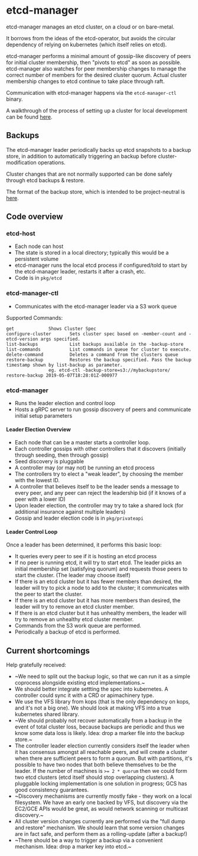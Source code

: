 # etcd-manager

etcd-manager manages an etcd cluster, on a cloud or on bare-metal.

It borrows from the ideas of the etcd-operator, but avoids the circular dependency of relying on kubernetes (which itself relies on etcd).

etcd-manager performs a minimal amount of gossip-like discovery of peers for initial cluster membership, then "pivots to etcd" as soon as possible.
etcd-manager also watches for peer membership changes to manage the correct number of members for the desired cluster quorum.
Actual cluster membership changes to etcd continue to take place through raft.

Communication with etcd-manager happens via the `etcd-manager-ctl` binary.

A walkthrough of the process of setting up a cluster for local development can be found [here](docs/walkthrough.md).

## Backups
The etcd-manager leader periodically backs up etcd snapshots to a backup store, in addition to automatically triggering an backup before cluster-modification operations.

Cluster changes that are not normally supported can be done safely through etcd backups & restore.

The format of the backup store, which is intended to be project-neutral is [here](docs/backupstructure.md).

## Code overview

### etcd-host

* Each node can host 
* The state is stored in a local directory; typically this would be a persistent volume
* etcd-manager runs the local etcd process if configured/told to start by the etcd-manager leader, restarts it after a crash, etc.
* Code is in `pkg/etcd`

### etcd-manager-ctl
* Communicates with the etcd-manager leader via a S3 work queue

Supported Commands:
```
get				Shows Cluster Spec
configure-cluster		Sets cluster spec based on -member-count and -etcd-version args specified.
list-backups			List backups available in the -backup-store
list-commands			List commands in queue for cluster to execute.
delete-command			Deletes a command from the clusters queue
restore-backup			Restores the backup specified. Pass the backup timestamp shown by list-backup as parameter.
				eg. etcd-ctl -backup-store=s3://mybackupstore/ restore-backup 2019-05-07T18:28:01Z-000977
```

### etcd-manager
* Runs the leader election and control loop
* Hosts a gRPC server to run gossip discovery of peers and communicate initial setup parameters 

#### Leader Election Overview

* Each node that can be a master starts a controller loop.
* Each controller gossips with other controllers that it discovers (initially through seeding, then through gossip)
* Seed discovery is pluggable
* A controller may (or may not) be running an etcd process
* The controllers try to elect a "weak leader", by choosing the member with the lowest ID.
* A controller that believes itself to be the leader sends a message to every peer, and any peer can reject the leadership bid (if it knows of a peer with a lower ID)
* Upon leader election, the controller may try to take a shared lock (for additional insurance against multiple leaders)
* Gossip and leader election code is in `pkg/privateapi`

#### Leader Control Loop

Once a leader has been determined, it performs this basic loop:

* It queries every peer to see if it is hosting an etcd process
* If no peer is running etcd, it will try to start etcd.  The leader picks an initial membership set (satisfying quorum) and requests those peers to start the cluster.  (The leader may choose itself)
* If there is an etcd cluster but it has fewer members than desired, the leader will try to pick a node to add to the cluster; it communicates with the peer to start the cluster.
* If there is an etcd cluster but it has more members than desired, the leader will try to remove an etcd cluster member.
* If there is an etcd cluster but it has unhealthy members, the leader will try to remove an unhealthy etcd cluster member.
* Commands from the S3 work queue are performed.
* Periodically a backup of etcd is performed.

## Current shortcomings

Help gratefully received:

* ~We need to split out the backup logic, so that we can run it as a simple coprocess
  alongside existing etcd implementations.~
* We should better integrate settting the spec into kubernetes.  A controller could sync it
  with a CRD or apimachinery type.
* We use the VFS library from kops (that is the only dependency on kops, and it's not a big one).  We should look at making VFS
  into a true kubernetes shared library.
* ~We should probably not recover automatically from a backup in the event of total cluster loss, because backups are periodic
  and thus we know some data loss is likely.  Idea: drop a marker file into the backup store.~
* The controller leader election currently considers itself the leader when it has consensus amongst all reachable peers,
  and will create a cluster when there are sufficient peers to form a quorum. But with partitions, it's possible to have
  two nodes that both believe themselves to be the leader.  If the number of machines is `>= 2 * quorum` then we could
  form two etcd clusters (etcd itself should stop overlapping clusters).  A pluggable locking implementation is one
  solution in progress; GCS has good consistency guarantees.
* ~Discovery mechanisms are currently mostly fake - they work on a local filesystem.  We have an early one backed by VFS,
  but discovery via the EC2/GCE APIs would be great, as would network scanning or multicast discovery.~
* All cluster version changes currently are performed via the "full dump and restore" mechanism.  We should learn
  that some version changes are in fact safe, and perform them as a rolling-update (after a backup!)
* ~There should be a way to trigger a backup via a convenient mechanism.  Idea: drop a marker key into etcd.~
